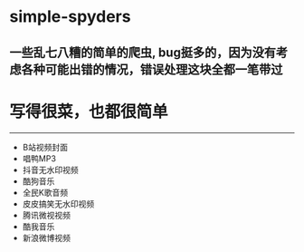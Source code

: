 # simple-spyders
一些乱七八糟的简单的爬虫, bug挺多的，因为没有考虑各种可能出错的情况，错误处理这块全都一笔带过
---
# 写得很菜，也都很简单
---
* B站视频封面
* 唱鸭MP3
* 抖音无水印视频
* 酷狗音乐
* 全民K歌音频
* 皮皮搞笑无水印视频
* 腾讯微视视频
* 酷我音乐
* 新浪微博视频
